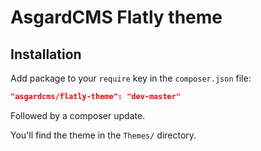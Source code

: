 # AsgardCMS Flatly theme

## Installation

Add package to your `require` key in the `composer.json` file:

``` json
"asgardcms/flatly-theme": "dev-master"
```

Followed by a composer update.

You'll find the theme in the `Themes/` directory.
